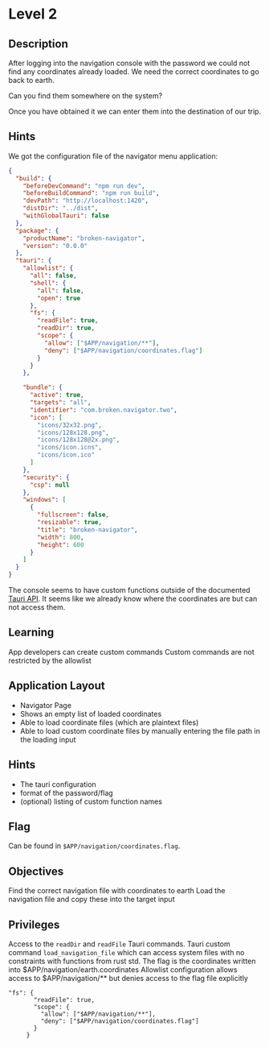 # Level 2

## Description

After logging into the navigation console with the password we could not find
any coordinates already loaded. We need the correct coordinates to go back to earth.

Can you find them somewhere on the system?

Once you have obtained it we can enter them into the destination of our trip.

## Hints

We got the configuration file of the navigator menu application:

```json
{
  "build": {
    "beforeDevCommand": "npm run dev",
    "beforeBuildCommand": "npm run build",
    "devPath": "http://localhost:1420",
    "distDir": "../dist",
    "withGlobalTauri": false
  },
  "package": {
    "productName": "broken-navigator",
    "version": "0.0.0"
  },
  "tauri": {
    "allowlist": {
      "all": false,
      "shell": {
        "all": false,
        "open": true
      },
      "fs": {
        "readFile": true,
        "readDir": true,
        "scope": {
          "allow": ["$APP/navigation/**"],
          "deny": ["$APP/navigation/coordinates.flag"]
        }
      }
    },

    "bundle": {
      "active": true,
      "targets": "all",
      "identifier": "com.broken.navigator.two",
      "icon": [
        "icons/32x32.png",
        "icons/128x128.png",
        "icons/128x128@2x.png",
        "icons/icon.icns",
        "icons/icon.ico"
      ]
    },
    "security": {
      "csp": null
    },
    "windows": [
      {
        "fullscreen": false,
        "resizable": true,
        "title": "broken-navigator",
        "width": 800,
        "height": 600
      }
    ]
  }
}
```

The console seems to have custom functions outside of the documented [Tauri API](https://tauri.app/v1/api/js/).
It seems like we already know where the coordinates are but can not access them.

## Learning

App developers can create custom commands
Custom commands are not restricted by the allowlist

## Application Layout

- Navigator Page
- Shows an empty list of loaded coordinates
- Able to load coordinate files (which are plaintext files)
- Able to load custom coordinate files by manually entering the file path in the loading input

## Hints

- The tauri configuration
- format of the password/flag
- (optional) listing of custom function names

## Flag

Can be found in `$APP/navigation/coordinates.flag`.

## Objectives

Find the correct navigation file with coordinates to earth
Load the navigation file and copy these into the target input

## Privileges

Access to the `readDir` and `readFile` Tauri commands.
Tauri custom command  `load_navigation_file` which can access system files with no constraints with functions from rust std.
The flag is the coordinates written into $APP/navigation/earth.coordinates
Allowlist configuration allows access to $APP/navigation/** but denies access to the flag file explicitly

```
"fs": {
       "readFile": true,
       "scope": {
         "allow": ["$APP/navigation/**"],
         "deny": ["$APP/navigation/coordinates.flag"]
       }
     }
```
